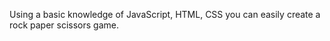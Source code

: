 Using a basic knowledge of JavaScript, HTML, CSS you can easily create a rock paper scissors game. 
